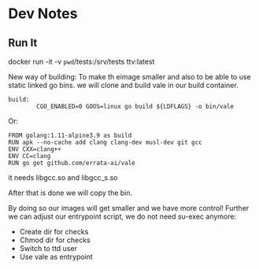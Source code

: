 # Dev Notes

## Run It

docker run -it -v `pwd`/tests:/srv/tests ttv:latest


New way of building:
To make th eimage smaller and also to be able to use static linked go bins.
we will clone and build vale in our build container.
```shell
build:
        CGO_ENABLED=0 GOOS=linux go build ${LDFLAGS} -o bin/vale
```

Or:
```shell
FROM golang:1.11-alpine3.9 as build
RUN apk --no-cache add clang clang-dev musl-dev git gcc
ENV CXX=clang++
ENV CC=clang
RUN go get github.com/errata-ai/vale
```
it needs libgcc.so and libgcc_s.so

After that is done we will copy the bin.

By doing so our images will get smaller and we have more control!
 Further we can adjust our entrypoint script, we do not need su-exec anymore:

 - Create dir for checks
 - Chmod dir for checks
 - Switch to ttd user
 - Use vale as entrypoint
